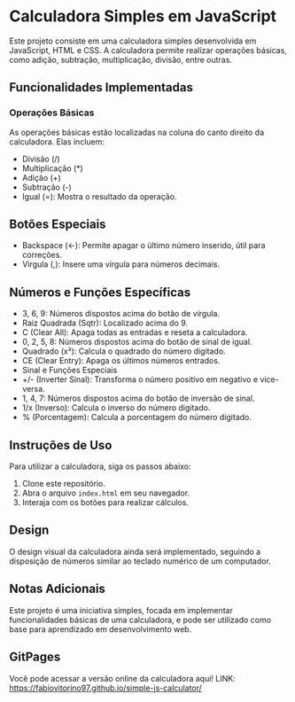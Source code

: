# Calculadora Simples em JavaScript
Este projeto consiste em uma calculadora simples desenvolvida em JavaScript, HTML e CSS. A calculadora permite realizar operações básicas, como adição, subtração, multiplicação, divisão, entre outras.

## Funcionalidades Implementadas
### Operações Básicas
As operações básicas estão localizadas na coluna do canto direito da calculadora. Elas incluem:

- Divisão (/)
- Multiplicação (*)
- Adição (+)
- Subtração (-)
- Igual (=): Mostra o resultado da operação.

## Botões Especiais
- Backspace (←): Permite apagar o último número inserido, útil para correções.
- Virgula (,): Insere uma vírgula para números decimais.

## Números e Funções Específicas
- 3, 6, 9: Números dispostos acima do botão de vírgula.
- Raiz Quadrada (Sqtr): Localizado acima do 9.
- C (Clear All): Apaga todas as entradas e reseta a calculadora.
- 0, 2, 5, 8: Números dispostos acima do botão de sinal de igual.
- Quadrado (x²): Calcula o quadrado do número digitado.
- CE (Clear Entry): Apaga os últimos números entrados.
- Sinal e Funções Especiais
- +/- (Inverter Sinal): Transforma o número positivo em negativo e vice-versa.
- 1, 4, 7: Números dispostos acima do botão de inversão de sinal.
- 1/x (Inverso): Calcula o inverso do número digitado.
- % (Porcentagem): Calcula a porcentagem do número digitado.

## Instruções de Uso
Para utilizar a calculadora, siga os passos abaixo:
1. Clone este repositório.
2. Abra o arquivo `index.html` em seu navegador.
3. Interaja com os botões para realizar cálculos.


## Design
O design visual da calculadora ainda será implementado, seguindo a disposição de números similar ao teclado numérico de um computador.

## Notas Adicionais
Este projeto é uma iniciativa simples, focada em implementar funcionalidades básicas de uma calculadora, e pode ser utilizado como base para aprendizado em desenvolvimento web.

## GitPages
Você pode acessar a versão online da calculadora aqui!
LINK: https://fabiovitorino97.github.io/simple-js-calculator/
